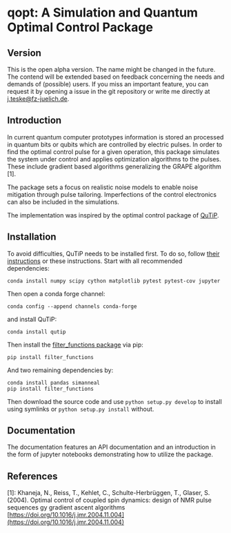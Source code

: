# qopt: A Simulation and Quantum Optimal Control Package

## Version
This is the open alpha version. The name might be changed in the future. The
contend will be extended based on feedback concerning the needs and demands of
(possible) users. If you miss an important feature, you can request it by 
opening a issue in the git repository or write me directly at 
j.teske@fz-juelich.de.

## Introduction
In current quantum computer prototypes information is stored an processed in 
quantum bits or qubits which are controlled by electric pulses. In order to 
find the optimal control pulse for a given operation, this package simulates 
the system under control and applies optimization algorithms to the pulses. 
These include gradient based algorithms generalizing the GRAPE algorithm [1].

The package sets a focus on realistic noise models to enable noise mitigation
through pulse tailoring. Imperfections of the control electronics can also be
included in the simulations.

The implementation was inspired by the optimal control package of 
[QuTiP](http://qutip.org/).

## Installation
To avoid difficulties, QuTiP needs to be installed first. To do so, follow 
[their instructions](http://qutip.org/docs/latest/installation.html) or these
instructions. Start with all recommended dependencies: 

    conda install numpy scipy cython matplotlib pytest pytest-cov jupyter

Then open a conda forge channel:

    conda config --append channels conda-forge
    
and install QuTiP:

    conda install qutip

Then install the 
[filter_functions package](https://github.com/qutech/filter_functions) via pip:

    pip install filter_functions 
 
And two remaining dependencies by:

    conda install pandas simanneal
    pip install filter_functions

Then download the source code and use
`python setup.py develop` to install using symlinks or 
`python setup.py install` without.

## Documentation
The documentation features an API documentation and an introduction in the 
form of jupyter notebooks demonstrating how to utilize the package.

## References
[1]: Khaneja, N., Reiss, T., Kehlet, C., Schulte-Herbrüggen, T., Glaser, S.
(2004). Optimal control of coupled spin dynamics: design of NMR pulse sequences
gy gradient ascent algorithms 
[https://doi.org/10.1016/j.jmr.2004.11.004](https://doi.org/10.1016/j.jmr.2004.11.004)